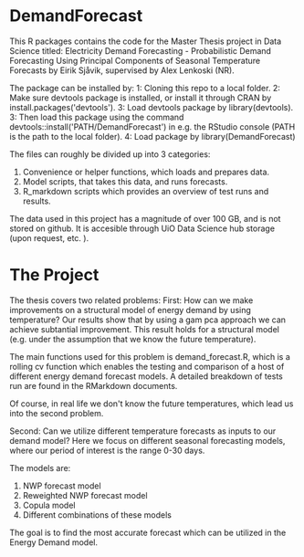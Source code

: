 # DemandForecast

This R packages contains the code for the Master Thesis project in Data Science titled:
Electricity Demand Forecasting - Probabilistic Demand Forecasting Using Principal
Components of Seasonal Temperature Forecasts by Eirik Sjåvik, supervised by Alex Lenkoski (NR). 

The package can be installed by:
1: Cloning this repo to a local folder. 
2: Make sure devtools package is installed, or install it through CRAN by install.packages('devtools').
3: Load devtools package by library(devtools).
3: Then load this package using the command devtools::install('PATH/DemandForecast') in e.g. the RStudio console (PATH is the path to the local folder). 
4: Load package by library(DemandForecast)

The files can roughly be divided up into 3 categories: 
1) Convenience or helper functions, which loads and prepares data. 
2) Model scripts, that takes this data, and runs forecasts.
3) R_markdown scripts which provides an overview of test runs and results. 

The data used in this project has a magnitude of over 100 GB, and is not stored on github. 
It is accesible through UiO Data Science hub storage (upon request, etc. ).


# The Project

The thesis covers two related problems: 
First: How can we make improvements on a structural model of energy demand by using temperature?
Our results show that by using a gam pca approach we can achieve subtantial improvement.
This result holds for a structural model (e.g. under the assumption that we know the future temperature).

The main functions used for this problem is demand_forecast.R, which is a rolling cv function which enables the testing and comparison of a host of different energy demand forecast models. 
A detailed breakdown of tests run are found in the RMarkdown documents.

Of course, in real life we don't know the future temperatures, which lead us into the second problem.

Second: Can we utilize different temperature forecasts as inputs to our demand model?
Here we focus on different seasonal forecasting models, where our period of interest is the range 0-30 days. 

The models are:
1) NWP forecast model
2) Reweighted NWP forecast model 
3) Copula model
4) Different combinations of these models

The goal is to find the most accurate forecast which can be utilized in the Energy Demand model. 




